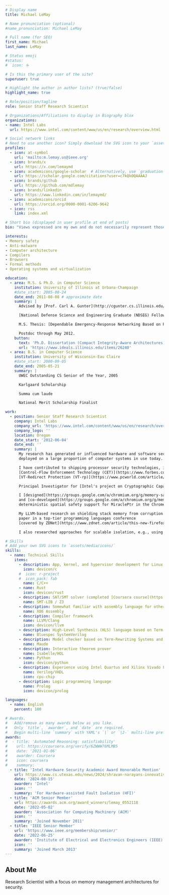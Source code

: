 ```yaml
---
# Display name
title: Michael LeMay

# Name pronunciation (optional)
#name_pronunciation: Michael LeMay

# Full name (for SEO)
first_name: Michael
last_name: LeMay

# Status emoji
#status:
#  icon: ☕️

# Is this the primary user of the site?
superuser: true

# Highlight the author in author lists? (true/false)
highlight_name: true

# Role/position/tagline
role: Senior Staff Research Scientist

# Organizations/Affiliations to display in Biography blox
organizations:
- name: Intel Labs
  url: https://www.intel.com/content/www/us/en/research/overview.html

# Social network links
# Need to use another icon? Simply download the SVG icon to your `assets/media/icons/` folder.
profiles:
  - icon: at-symbol
    url: 'mailto:m.lemay.us@ieee.org'
  - icon: brands/x
    url: https://x.com/lemaymd
  - icon: academicons/google-scholar  # Alternatively, use `graduation-cap` icon from `fab` icon pack
    url: https://scholar.google.com/citations?user=c7kQkOQAAAAJ
  - icon: brands/github
    url: https://github.com/mdlemay
  - icon: brands/linkedin
    url: https://www.linkedin.com/in/lemaymd/
  - icon: academicons/orcid
    url: https://orcid.org/0000-0001-6206-9642
  - icon: rss
    link: index.xml

# Short bio (displayed in user profile at end of posts)
bio: "Views expressed are my own and do not necessarily represent those of my employer. #IamIntel"

interests:
- Memory safety
- Anti-malware
- Computer architecture
- Compilers
- Browsers
- Formal methods
- Operating systems and virtualization

education:
  - area: M.S. & Ph.D. in Computer Science
    institution: University of Illinois at Urbana-Champaign
    #date_start: 2005-08-24
    date_end: 2011-08-08 # approximate date
    summary: |
      Advised by [Prof. Carl A. Gunter](http://cgunter.cs.illinois.edu/).

      [National Defense Science and Engineering Graduate (NDSEG) Fellow](https://web.archive.org/web/20090412061630/http://www.uwec.edu/newsreleases/highlights/041305LeMay.htm).

      M.S. Thesis: [Dependable Emergency-Response Networking Based on Retaskable Network Infrastructures](http://seclab.illinois.edu/wp-content/uploads/2011/03/LeMayMSThesis.pdf).

      Postdoc through May 2012.
    button:
      text: 'Ph.D. Dissertation (Compact Integrity-Aware Architectures)'
      url: 'https://www.ideals.illinois.edu/items/26240'
  - area: B.S. in Computer Science
    institution: University of Wisconsin-Eau Claire
    #date_start: 2000-09-05
    date_end: 2005-05-21
    summary: |
      UWEC Outstanding CS Senior of the Year, 2005

      Karlgaard Scholarship

      Summa cum laude

      National Merit Scholarship Finalist

work:
  - position: Senior Staff Research Scientist
    company: Intel Labs
    company_url: 'https://www.intel.com/content/www/us/en/research/overview.html'
    company_logo: ''
    location: Oregon
    date_start: '2012-06-04'
    date_end: ''
    summary: |
      My research has generated or influenced hardware and software security architectures
      deployed on a large proportion of computer systems in use today.

      I have contributed to shipping processor security technologies, including
      [Control-Flow Enforcement Technology (CET)](https://www.forbes.com/sites/tonybradley/2020/06/17/intel-cet-raises-the-bar-for-malware-defense/) and
      [VT-Redirect Protection (VT-rp)](https://www.pcworld.com/article/619047/intels-12th-gen-vpro-chips-now-actively-fight-ransomware-supply-chain-attacks.html).

      Principal Investigator for [Intel's project on Cryptographic Capability Computing (C3)](https://www.intel.com/content/www/us/en/newsroom/news/intel-and-ucsd-join-darpa-cyberdefense-program.html) in the [DARPA HARDEN program](https://www.darpa.mil/news-events/2022-10-13).

      I [designed](https://groups.google.com/a/chromium.org/g/memory-safety-dev/c/PDi1cvAvUGc)
      and [co-developed](https://groups.google.com/a/chromium.org/g/memory-safety-dev/c/1tYGORldm3w)
      deterministic spatial safety support for MiraclePtr in the Chrome browser.

      My LLVM-based research on shielding stack memory from corruption helped lead to a 2022
      paper in a top-tier programming languages conference
      [covered by ZDNet](https://www.zdnet.com/article/this-new-firefox-browser-feature-could-stop-zero-day-bugs-in-their-tracks/).

      I also researched approaches for scalable isolation, e.g., using [segmentation to accelerate WebAssembly](https://plas2022.github.io/files/pdf/SegueColorGuard.pdf) (upstreamed in [wasm2c](https://github.com/WebAssembly/wabt/pull/2395)).

# Skills
# Add your own SVG icons to `assets/media/icons/`
skills:
  - name: Technical Skills
    items:
      - description: App, kernel, and hypervisor development for Linux, Windows, and embedded systems with Boost and generics experience
        icon: devicon/c
      #  icon: r-project
      #  icon_pack: fab
        name: C/C++
      - name: Rust
        icon: devicon/rust
      - description: SAT/SMT solver (completed [Coursera course](https://coursera.org/verify/6ZWWW76MLMB5))
        name: SMT-LIB / Z3
      - description: Somewhat familiar with assembly language for other architectures as well
        name: X86 Assembly
      - description: Compiler framework
        name: LLVM/Clang
        icon: devicon/llvm
      - description: High-Level Synthesis (HLS) language based on Term-Rewriting Systems
        name: Bluespec SystemVerilog
      - description: Model checker based on Term-Rewriting Systems and Linear-Temporal Logic
        name: Maude
      - description: Interactive theorem prover
        name: Isabelle/HOL
      - name: Python
        icon: devicon/python
      - description: Experience using Intel Quartus and Xilinx Vivado FPGA toolchains.  Experience using Synopsys VCS and Mentor Graphics Modelsim simulators.  Experience extending and maintaining an in-house Verilog simulator during an internship with Cray, Inc.
        name: Verilog/VHDL
        icon: cpu-chip
      - description: Logic programming language
        name: Prolog
        icon: devicon/prolog

languages:
  - name: English
    percent: 100

# Awards.
#   Add/remove as many awards below as you like.
#   Only `title`, `awarder`, and `date` are required.
#   Begin multi-line `summary` with YAML's `|` or `|2-` multi-line prefix and indent 2 spaces below.
awards:
#  - title: 'Automated Reasoning: satisfiability'
#    url: https://coursera.org/verify/6ZWWW76MLMB5
#    date: '2021-01-06'
#    awarder: Coursera
#    icon: coursera
#    summary:
  - title: 'Intel Hardware Security Academic Award Honorable Mention'
    url: https://www.cs.utexas.edu/news/2024/shravan-narayans-innovative-research-garners-multiple-prestigious-honors-hardware
    date: '2024-08-15'
    awarder: 'Intel'
    icon: ''
    summary: 'For Hardware-assisted Fault Isolation (HFI)'
  - title: 'ACM Senior Member'
    url: https://awards.acm.org/award_winners/lemay_0552118
    date: '2022-05-02'
    awarder: 'Association for Computing Machinery (ACM)'
    icon: ''
    summary: 'Joined November 2011'
  - title: 'IEEE Senior Member'
    url: 'https://www.ieee.org/membership/senior/'
    date: '2022-06-25'
    awarder: 'Institute of Electrical and Electronics Engineers (IEEE)'
    icon: ''
    summary: 'Joined March 2013'
---
```


## About Me

Research Scientist with a focus on memory management architectures for security.
